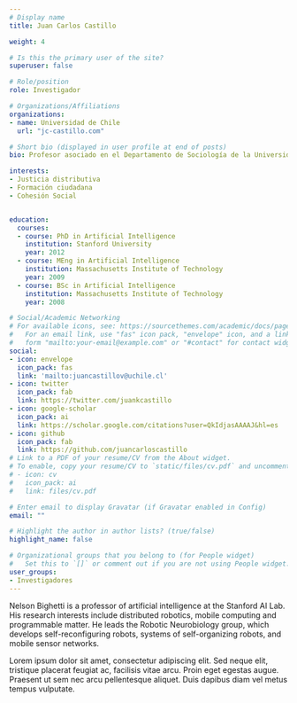 ```yaml
---
# Display name
title: Juan Carlos Castillo

weight: 4

# Is this the primary user of the site?
superuser: false

# Role/position
role: Investigador

# Organizations/Affiliations
organizations:
- name: Universidad de Chile
  url: "jc-castillo.com"

# Short bio (displayed in user profile at end of posts)
bio: Profesor asociado en el Departamento de Sociología de la Universidad de Chile desde 2019 e investigador principal del Centro de Estudios de Conflicto y Cohesión social COES desde 2013. Antes profesor en el Instituto de Sociología de la Pontificia Universidad Católica de Chile (2014-2018) y coordinador del área de investigación del Centro de Medición MIDE UC (2010-2013).

interests:
- Justicia distributiva
- Formación ciudadana
- Cohesión Social


education:
  courses:
  - course: PhD in Artificial Intelligence
    institution: Stanford University
    year: 2012
  - course: MEng in Artificial Intelligence
    institution: Massachusetts Institute of Technology
    year: 2009
  - course: BSc in Artificial Intelligence
    institution: Massachusetts Institute of Technology
    year: 2008

# Social/Academic Networking
# For available icons, see: https://sourcethemes.com/academic/docs/page-builder/#icons
#   For an email link, use "fas" icon pack, "envelope" icon, and a link in the
#   form "mailto:your-email@example.com" or "#contact" for contact widget.
social:
- icon: envelope
  icon_pack: fas
  link: 'mailto:juancastillov@uchile.cl'
- icon: twitter
  icon_pack: fab
  link: https://twitter.com/juankcastillo
- icon: google-scholar
  icon_pack: ai
  link: https://scholar.google.com/citations?user=QkIdjasAAAAJ&hl=es
- icon: github
  icon_pack: fab
  link: https://github.com/juancarloscastillo
# Link to a PDF of your resume/CV from the About widget.
# To enable, copy your resume/CV to `static/files/cv.pdf` and uncomment the lines below.
# - icon: cv
#   icon_pack: ai
#   link: files/cv.pdf

# Enter email to display Gravatar (if Gravatar enabled in Config)
email: ""

# Highlight the author in author lists? (true/false)
highlight_name: false

# Organizational groups that you belong to (for People widget)
#   Set this to `[]` or comment out if you are not using People widget.
user_groups:
- Investigadores
---
```


Nelson Bighetti is a professor of artificial intelligence at the Stanford AI Lab. His research interests include distributed robotics, mobile computing and programmable matter. He leads the Robotic Neurobiology group, which develops self-reconfiguring robots, systems of self-organizing robots, and mobile sensor networks.

Lorem ipsum dolor sit amet, consectetur adipiscing elit. Sed neque elit, tristique placerat feugiat ac, facilisis vitae arcu. Proin eget egestas augue. Praesent ut sem nec arcu pellentesque aliquet. Duis dapibus diam vel metus tempus vulputate.
